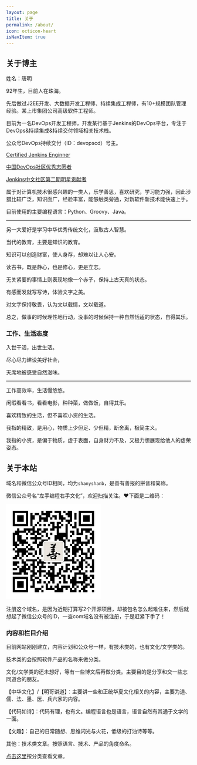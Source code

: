 ```yaml
---
layout: page
title: 关于
permalink: /about/
icon: octicon-heart
isNavItem: true
---
```


## 关于博主

姓名：唐明

92年生，目前人在珠海。

先后做过J2EE开发、大数据开发工程师、持续集成工程师，有10+规模团队管理经验。某上市集团公司高级软件工程师。

目前为一名DevOps开发工程师，开发某行基于Jenkins的DevOps平台，专注于DevOps&持续集成&持续交付领域相关技术栈。

公众号DevOps持续交付（ID：devopscd）号主。

[Certified Jenkins Enginner](/i-get-certified-jenkins-engineer-credential)

[中国DevOps社区优秀志愿者](https://mp.weixin.qq.com/s/P9kqOk5024aGTHAvNAG_5Q)

[Jenkins中文社区第二期明星贡献者](https://jenkins-zh.cn/about/star-plan/)

属于对计算机技术很感兴趣的一类人，乐学善思，喜欢研究，学习能力强，因此涉猎比较广泛，知识面广，经验丰富，能够触类旁通，对新软件新技术能快速上手。

目前使用的主要编程语言：Python、Groovy、Java。

---

另一大爱好是学习中华优秀传统文化，汲取古人智慧。

当代的教育，主要是知识的教育。

知识可以创造财富，使人身存，却难以让人心安。

读古书，既是静心，也是修心，更是立志。

无关紧要的事情上则表现地像一个赤子，保持上古天真的状态。

有感而发就写写诗，体验文字之美。

对文字保持敬畏，认为文以载情，文以载道。

总之，做事的时候理性地行动，没事的时候保持一种自然恬适的状态，自得其乐。

### 工作、生活态度

入世干活，出世生活。

尽心尽力建设美好社会，

天席地被感受自然滋味。

---

工作高效率，生活慢悠悠。

闲暇看看书，看看电影，种种菜，做做饭，自得其乐。

喜欢精致的生活，但不喜欢小资的生活。

我指的精致，是用心，物质上少但足、少但精，断舍离，极简主义。

我指的小资，是偏于物质，虚于表面，自身财力不及，又极力想展现给他人的虚荣姿态。

## 关于本站

域名和微信公众号ID相同，均为`shanyshanb`，是善有善报的拼音和简称。

微信公众号名“左手编程右手文化”，欢迎扫描关注。❤️下面是二维码：

![二维码](/assets/img/shanyshanb_qrcode.jpg)

注册这个域名，是因为近期打算写2个开源项目，却被包名怎么起难住来，然后就想起了微信公众号的ID，一查com域名没有被注册，于是赶紧下手了！

### 内容和栏目介绍

目前网站刚刚建立，内容计划和公众号一样，有技术类的，也有文化/文学类的。

技术类的会按照软件产品的名称来做分类。

文化/文学类的还未想好，等有一些博文后再做分类。主要目的是分享和交一些志同道合的朋友。

【中华文化】/【明哥讲道】：主要讲一些和正统华夏文化相关的内容，主要为道、儒、法、墨、医、兵六家的内容。

【代码如诗】：代码有理，也有文。编程语言也是语言，语言自然有其通于文学的一面。

【文趣】：自己的日常随想、思维闪光与火花，低级的打油诗等等。

其他：技术类文章。按照语言、技术、产品的角度命名。

[点击这里](/category)按分类查看文章。

<div id="gitalk-container"></div>
<link rel="stylesheet" href="https://unpkg.com/gitalk/dist/gitalk.css">
<script src="https://unpkg.com/gitalk/dist/gitalk.min.js"></script>
<script src="/assets/js/md5.min.js"></script>
<script>
console.log("md5 of location.pathname: " + md5(location.pathname))
var gitalk = new Gitalk({
  clientID: 'd73e98e707bf5f9b582e',
  clientSecret: '803614808dfcf6f46d82d4c723a51fb18c6e3c2e',
  repo: 'gitalk-of-shanyshanb',
  owner: 'hummerstudio',
  admin: ['hummerstudio'],
  id: md5(location.pathname),      // Ensure uniqueness and length less than 50
  distractionFreeMode: false  // Facebook-like distraction free mode
})

gitalk.render('gitalk-container')
</script>